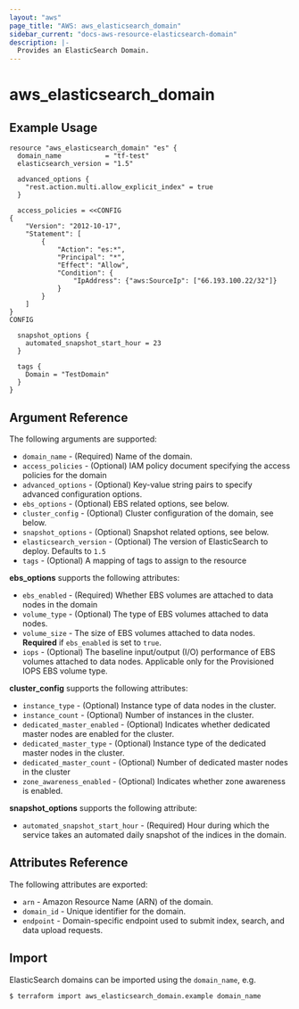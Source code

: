 ```yaml
---
layout: "aws"
page_title: "AWS: aws_elasticsearch_domain"
sidebar_current: "docs-aws-resource-elasticsearch-domain"
description: |-
  Provides an ElasticSearch Domain.
---
```


# aws\_elasticsearch\_domain


## Example Usage

```
resource "aws_elasticsearch_domain" "es" {
  domain_name           = "tf-test"
  elasticsearch_version = "1.5"

  advanced_options {
    "rest.action.multi.allow_explicit_index" = true
  }

  access_policies = <<CONFIG
{
	"Version": "2012-10-17",
	"Statement": [
		{
			"Action": "es:*",
			"Principal": "*",
			"Effect": "Allow",
			"Condition": {
				"IpAddress": {"aws:SourceIp": ["66.193.100.22/32"]}
			}
		}
	]
}
CONFIG

  snapshot_options {
    automated_snapshot_start_hour = 23
  }

  tags {
    Domain = "TestDomain"
  }
}
```

## Argument Reference

The following arguments are supported:

* `domain_name` - (Required) Name of the domain.
* `access_policies` - (Optional) IAM policy document specifying the access policies for the domain
* `advanced_options` - (Optional) Key-value string pairs to specify advanced configuration options.
* `ebs_options` - (Optional) EBS related options, see below.
* `cluster_config` - (Optional) Cluster configuration of the domain, see below.
* `snapshot_options` - (Optional) Snapshot related options, see below.
* `elasticsearch_version` - (Optional) The version of ElasticSearch to deploy. Defaults to `1.5`
* `tags` - (Optional) A mapping of tags to assign to the resource

**ebs_options** supports the following attributes:

* `ebs_enabled` - (Required) Whether EBS volumes are attached to data nodes in the domain
* `volume_type` - (Optional) The type of EBS volumes attached to data nodes.
* `volume_size` - The size of EBS volumes attached to data nodes.
**Required** if `ebs_enabled` is set to `true`.
* `iops` - (Optional) The baseline input/output (I/O) performance of EBS volumes
	attached to data nodes. Applicable only for the Provisioned IOPS EBS volume type.

**cluster_config** supports the following attributes:

* `instance_type` - (Optional) Instance type of data nodes in the cluster.
* `instance_count` - (Optional) Number of instances in the cluster.
* `dedicated_master_enabled` - (Optional) Indicates whether dedicated master nodes are enabled for the cluster.
* `dedicated_master_type` - (Optional) Instance type of the dedicated master nodes in the cluster.
* `dedicated_master_count` - (Optional) Number of dedicated master nodes in the cluster
* `zone_awareness_enabled` - (Optional) Indicates whether zone awareness is enabled.

**snapshot_options** supports the following attribute:

* `automated_snapshot_start_hour` - (Required) Hour during which the service takes an automated daily
	snapshot of the indices in the domain.


## Attributes Reference

The following attributes are exported:

* `arn` - Amazon Resource Name (ARN) of the domain.
* `domain_id` - Unique identifier for the domain.
* `endpoint` - Domain-specific endpoint used to submit index, search, and data upload requests.

## Import

ElasticSearch domains can be imported using the `domain_name`, e.g.

```
$ terraform import aws_elasticsearch_domain.example domain_name
```